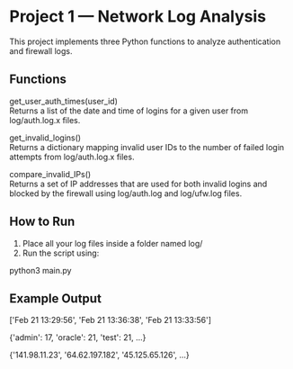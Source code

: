 # Project 1 — Network Log Analysis

This project implements three Python functions to analyze authentication and firewall logs.

## Functions

get_user_auth_times(user_id)  
Returns a list of the date and time of logins for a given user from log/auth.log.x files.

get_invalid_logins()  
Returns a dictionary mapping invalid user IDs to the number of failed login attempts from log/auth.log.x files.

compare_invalid_IPs()  
Returns a set of IP addresses that are used for both invalid logins and blocked by the firewall using log/auth.log and log/ufw.log files.

## How to Run

1. Place all your log files inside a folder named log/
2. Run the script using:

python3 main.py

## Example Output

['Feb 21 13:29:56', 'Feb 21 13:36:38', 'Feb 21 13:33:56']

{'admin': 17, 'oracle': 21, 'test': 21, ...}

{'141.98.11.23', '64.62.197.182', '45.125.65.126', ...}
